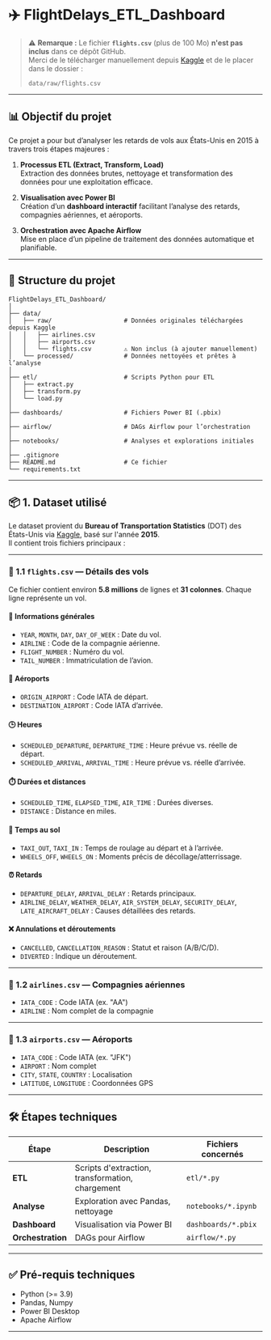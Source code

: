 # ✈️ FlightDelays_ETL_Dashboard

> ⚠️ **Remarque :** Le fichier **`flights.csv`** (plus de 100 Mo) **n'est pas inclus** dans ce dépôt GitHub.  
> Merci de le télécharger manuellement depuis [Kaggle](https://www.kaggle.com/datasets/usdot/flight-delays) et de le placer dans le dossier :
> ```
> data/raw/flights.csv
> ```

---

## 📊 Objectif du projet

Ce projet a pour but d’analyser les retards de vols aux États-Unis en 2015 à travers trois étapes majeures :

1. **Processus ETL (Extract, Transform, Load)**  
   Extraction des données brutes, nettoyage et transformation des données pour une exploitation efficace.

2. **Visualisation avec Power BI**  
   Création d’un **dashboard interactif** facilitant l’analyse des retards, compagnies aériennes, et aéroports.

3. **Orchestration avec Apache Airflow**  
   Mise en place d’un pipeline de traitement des données automatique et planifiable.

---

## 📁 Structure du projet

```
FlightDelays_ETL_Dashboard/
│
├── data/
│   ├── raw/                    # Données originales téléchargées depuis Kaggle
│   │   ├── airlines.csv
│   │   ├── airports.csv
│   │   └── flights.csv         ⚠️ Non inclus (à ajouter manuellement)
│   └── processed/              # Données nettoyées et prêtes à l’analyse
│
├── etl/                        # Scripts Python pour ETL
│   ├── extract.py
│   ├── transform.py
│   └── load.py
│
├── dashboards/                 # Fichiers Power BI (.pbix)
│
├── airflow/                    # DAGs Airflow pour l’orchestration
│
├── notebooks/                  # Analyses et explorations initiales
│
├── .gitignore
├── README.md                   # Ce fichier
└── requirements.txt
```

---

## 📦 1. Dataset utilisé

Le dataset provient du **Bureau of Transportation Statistics** (DOT) des États-Unis via [Kaggle](https://www.kaggle.com/datasets/usdot/flight-delays), basé sur l'année **2015**.  
Il contient trois fichiers principaux :

---

### 🔹 1.1 `flights.csv` — Détails des vols

Ce fichier contient environ **5.8 millions** de lignes et **31 colonnes**. Chaque ligne représente un vol.

#### 📅 Informations générales
- `YEAR`, `MONTH`, `DAY`, `DAY_OF_WEEK` : Date du vol.
- `AIRLINE` : Code de la compagnie aérienne.
- `FLIGHT_NUMBER` : Numéro du vol.
- `TAIL_NUMBER` : Immatriculation de l’avion.

#### 🛫 Aéroports
- `ORIGIN_AIRPORT` : Code IATA de départ.
- `DESTINATION_AIRPORT` : Code IATA d’arrivée.

#### 🕒 Heures
- `SCHEDULED_DEPARTURE`, `DEPARTURE_TIME` : Heure prévue vs. réelle de départ.
- `SCHEDULED_ARRIVAL`, `ARRIVAL_TIME` : Heure prévue vs. réelle d’arrivée.

#### ⏱️ Durées et distances
- `SCHEDULED_TIME`, `ELAPSED_TIME`, `AIR_TIME` : Durées diverses.
- `DISTANCE` : Distance en miles.

#### 🚖 Temps au sol
- `TAXI_OUT`, `TAXI_IN` : Temps de roulage au départ et à l’arrivée.
- `WHEELS_OFF`, `WHEELS_ON` : Moments précis de décollage/atterrissage.

#### ⏰ Retards
- `DEPARTURE_DELAY`, `ARRIVAL_DELAY` : Retards principaux.
- `AIRLINE_DELAY`, `WEATHER_DELAY`, `AIR_SYSTEM_DELAY`, `SECURITY_DELAY`, `LATE_AIRCRAFT_DELAY` : Causes détaillées des retards.

#### ❌ Annulations et déroutements
- `CANCELLED`, `CANCELLATION_REASON` : Statut et raison (A/B/C/D).
- `DIVERTED` : Indique un déroutement.

---

### 🔹 1.2 `airlines.csv` — Compagnies aériennes

- `IATA_CODE` : Code IATA (ex. "AA")
- `AIRLINE` : Nom complet de la compagnie

---

### 🔹 1.3 `airports.csv` — Aéroports

- `IATA_CODE` : Code IATA (ex. "JFK")
- `AIRPORT` : Nom complet
- `CITY`, `STATE`, `COUNTRY` : Localisation
- `LATITUDE`, `LONGITUDE` : Coordonnées GPS

---

## 🛠️ Étapes techniques

| Étape       | Description                                  | Fichiers concernés                 |
|-------------|----------------------------------------------|-----------------------------------|
| **ETL**     | Scripts d'extraction, transformation, chargement | `etl/*.py`                       |
| **Analyse** | Exploration avec Pandas, nettoyage            | `notebooks/*.ipynb`               |
| **Dashboard** | Visualisation via Power BI                  | `dashboards/*.pbix`               |
| **Orchestration** | DAGs pour Airflow                     | `airflow/*.py`                    |

---

## ✅ Pré-requis techniques

- Python (>= 3.9)
- Pandas, Numpy
- Power BI Desktop
- Apache Airflow 

---

